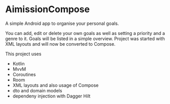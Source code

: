 # AimissionCompose
A simple Android app to organise your personal goals.

You can add, edit or delete your own goals as well as setting a priority and a genre to it.
Goals will be listed in a simple overview.
Project was started with XML layouts and will now be converted to Compose.

This project uses

- Kotlin
- MvvM
- Coroutines
- Room
- XML layouts and also usage of Compose
- dto and domain models
- dependeny injection with Dagger Hilt
